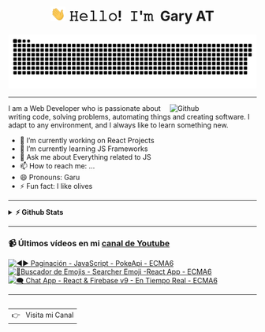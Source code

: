 <h1 align="center"><img src="https://raw.githubusercontent.com/parth-27/parth-27/master/Hi.gif" width="30px"> 𝙷𝚎𝚕𝚕𝚘! 𝙸'𝚖 Gary AT</h1>
</h2>
<p align="center">
<img width="600" src="https://github.com/garu2/garu2/blob/main/assets/github-snake.svg" />
</p>
<hr/>
<img width="35%" align="right" alt="Github" src="https://user-images.githubusercontent.com/48678280/88862734-4903af80-d201-11ea-968b-9c939d88a37c.gif" />

I am a Web Developer who is passionate about writing code, solving problems, automating things and creating software. I adapt to any environment, and I always like to learn something new.
- 🔭 I’m currently working on React Projects
- 🌱 I’m currently learning JS Frameworks
- 💬 Ask me about Everything related to JS
- 📫 How to reach me: ...
- 😄 Pronouns: Garu
- ⚡ Fun fact: I like olives
<hr/>

<details>	
  <summary><b>⚡ Github Stats</b></summary>

  <br />
  <img height="180em" src="https://github-readme-stats.vercel.app/api?username=garu2&show_icons=true&hide_border=true&&count_private=true&include_all_commits=true" />
  <img height="180em" src="https://github-readme-stats.vercel.app/api/top-langs/?username=garu2&exclude_repo=KNN-Image-Classification&show_icons=true&hide_border=true&layout=compact&langs_count=8"/>
</details>
<hr/>

### 📹 Últimos vídeos en mi [canal de Youtube](https://www.youtube.com/channel/UC1RSlIlxEmpuN6PUplzXpNw?sub_confirmation=1)

<a href='https://youtu.be/LQMoVAhzWSI' target='_blank'>
    <img width='30%' src='https://img.youtube.com/vi/LQMoVAhzWSI/mqdefault.jpg' alt='◀️▶️ Paginación - JavaScript - PokeApi - ECMA6' />
</a>
<a href='https://youtu.be/mhDQvSHv5RY' target='_blank'>
    <img width='30%' src='https://img.youtube.com/vi/mhDQvSHv5RY/mqdefault.jpg' alt='🧐Buscador de Emojis - Searcher Emoji -React App - ECMA6' />
</a>
<a href='https://youtu.be/8tZWY7zVHLU' target='_blank'>
    <img width='30%' src='https://img.youtube.com/vi/8tZWY7zVHLU/mqdefault.jpg' alt='🗨 Chat App - React & Firebase v9 - En  Tiempo Real - ECMA6' />
</a>

<hr/>
<a href="https://www.youtube.com/channel/UC1RSlIlxEmpuN6PUplzXpNw">
  <table align="right">
      <tr>
          <td>
            👉 &nbsp;&nbsp;Visita mi Canal
          </td>
      </tr>
  </table>
</a>